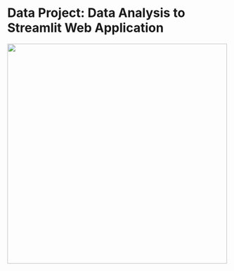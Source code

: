 # Data Project: Data Analysis to Streamlit Web Application

<img src="https://i.pinimg.com/originals/e4/d3/95/e4d395849317f98f2a418c0e10182b0d.gif" width=500>
